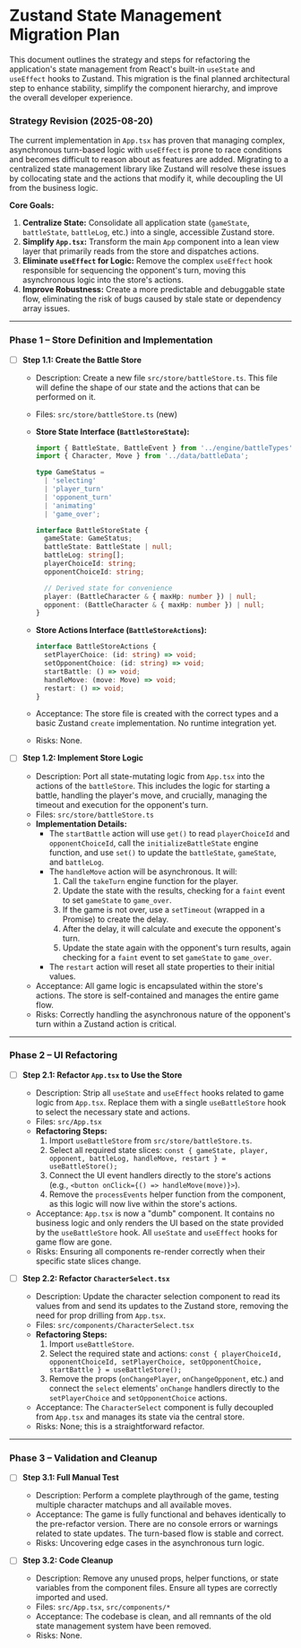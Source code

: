 # Zustand State Management Migration Plan

This document outlines the strategy and steps for refactoring the application's state management from React's built-in `useState` and `useEffect` hooks to Zustand. This migration is the final planned architectural step to enhance stability, simplify the component hierarchy, and improve the overall developer experience.

### Strategy Revision (2025-08-20)

The current implementation in `App.tsx` has proven that managing complex, asynchronous turn-based logic with `useEffect` is prone to race conditions and becomes difficult to reason about as features are added. Migrating to a centralized state management library like Zustand will resolve these issues by collocating state and the actions that modify it, while decoupling the UI from the business logic.

**Core Goals:**

1.  **Centralize State:** Consolidate all application state (`gameState`, `battleState`, `battleLog`, etc.) into a single, accessible Zustand store.
2.  **Simplify `App.tsx`:** Transform the main `App` component into a lean view layer that primarily reads from the store and dispatches actions.
3.  **Eliminate `useEffect` for Logic:** Remove the complex `useEffect` hook responsible for sequencing the opponent's turn, moving this asynchronous logic into the store's actions.
4.  **Improve Robustness:** Create a more predictable and debuggable state flow, eliminating the risk of bugs caused by stale state or dependency array issues.

---

### Phase 1 – Store Definition and Implementation

- [ ] **Step 1.1: Create the Battle Store**
  - Description: Create a new file `src/store/battleStore.ts`. This file will define the shape of our state and the actions that can be performed on it.
  - Files: `src/store/battleStore.ts` (new)
  - **Store State Interface (`BattleStoreState`):**

    ```typescript
    import { BattleState, BattleEvent } from '../engine/battleTypes';
    import { Character, Move } from '../data/battleData';

    type GameStatus =
      | 'selecting'
      | 'player_turn'
      | 'opponent_turn'
      | 'animating'
      | 'game_over';

    interface BattleStoreState {
      gameState: GameStatus;
      battleState: BattleState | null;
      battleLog: string[];
      playerChoiceId: string;
      opponentChoiceId: string;

      // Derived state for convenience
      player: (BattleCharacter & { maxHp: number }) | null;
      opponent: (BattleCharacter & { maxHp: number }) | null;
    }
    ```

  - **Store Actions Interface (`BattleStoreActions`):**
    ```typescript
    interface BattleStoreActions {
      setPlayerChoice: (id: string) => void;
      setOpponentChoice: (id: string) => void;
      startBattle: () => void;
      handleMove: (move: Move) => void;
      restart: () => void;
    }
    ```
  - Acceptance: The store file is created with the correct types and a basic Zustand `create` implementation. No runtime integration yet.
  - Risks: None.

- [ ] **Step 1.2: Implement Store Logic**
  - Description: Port all state-mutating logic from `App.tsx` into the actions of the `battleStore`. This includes the logic for starting a battle, handling the player's move, and crucially, managing the timeout and execution for the opponent's turn.
  - Files: `src/store/battleStore.ts`
  - **Implementation Details:**
    - The `startBattle` action will use `get()` to read `playerChoiceId` and `opponentChoiceId`, call the `initializeBattleState` engine function, and use `set()` to update the `battleState`, `gameState`, and `battleLog`.
    - The `handleMove` action will be asynchronous. It will:
      1.  Call the `takeTurn` engine function for the player.
      2.  Update the state with the results, checking for a `faint` event to set `gameState` to `game_over`.
      3.  If the game is not over, use a `setTimeout` (wrapped in a Promise) to create the delay.
      4.  After the delay, it will calculate and execute the opponent's turn.
      5.  Update the state again with the opponent's turn results, again checking for a `faint` event to set `gameState` to `game_over`.
    - The `restart` action will reset all state properties to their initial values.
  - Acceptance: All game logic is encapsulated within the store's actions. The store is self-contained and manages the entire game flow.
  - Risks: Correctly handling the asynchronous nature of the opponent's turn within a Zustand action is critical.

---

### Phase 2 – UI Refactoring

- [ ] **Step 2.1: Refactor `App.tsx` to Use the Store**
  - Description: Strip all `useState` and `useEffect` hooks related to game logic from `App.tsx`. Replace them with a single `useBattleStore` hook to select the necessary state and actions.
  - Files: `src/App.tsx`
  - **Refactoring Steps:**
    1.  Import `useBattleStore` from `src/store/battleStore.ts`.
    2.  Select all required state slices: `const { gameState, player, opponent, battleLog, handleMove, restart } = useBattleStore();`
    3.  Connect the UI event handlers directly to the store's actions (e.g., `<button onClick={() => handleMove(move)}>`).
    4.  Remove the `processEvents` helper function from the component, as this logic will now live within the store's actions.
  - Acceptance: `App.tsx` is now a "dumb" component. It contains no business logic and only renders the UI based on the state provided by the `useBattleStore` hook. All `useState` and `useEffect` hooks for game flow are gone.
  - Risks: Ensuring all components re-render correctly when their specific state slices change.

- [ ] **Step 2.2: Refactor `CharacterSelect.tsx`**
  - Description: Update the character selection component to read its values from and send its updates to the Zustand store, removing the need for prop drilling from `App.tsx`.
  - Files: `src/components/CharacterSelect.tsx`
  - **Refactoring Steps:**
    1.  Import `useBattleStore`.
    2.  Select the required state and actions: `const { playerChoiceId, opponentChoiceId, setPlayerChoice, setOpponentChoice, startBattle } = useBattleStore();`
    3.  Remove the props (`onChangePlayer`, `onChangeOpponent`, etc.) and connect the `select` elements' `onChange` handlers directly to the `setPlayerChoice` and `setOpponentChoice` actions.
  - Acceptance: The `CharacterSelect` component is fully decoupled from `App.tsx` and manages its state via the central store.
  - Risks: None; this is a straightforward refactor.

---

### Phase 3 – Validation and Cleanup

- [ ] **Step 3.1: Full Manual Test**
  - Description: Perform a complete playthrough of the game, testing multiple character matchups and all available moves.
  - Acceptance: The game is fully functional and behaves identically to the pre-refactor version. There are no console errors or warnings related to state updates. The turn-based flow is stable and correct.
  - Risks: Uncovering edge cases in the asynchronous turn logic.

- [ ] **Step 3.2: Code Cleanup**
  - Description: Remove any unused props, helper functions, or state variables from the component files. Ensure all types are correctly imported and used.
  - Files: `src/App.tsx`, `src/components/*`
  - Acceptance: The codebase is clean, and all remnants of the old state management system have been removed.
  - Risks: None.
